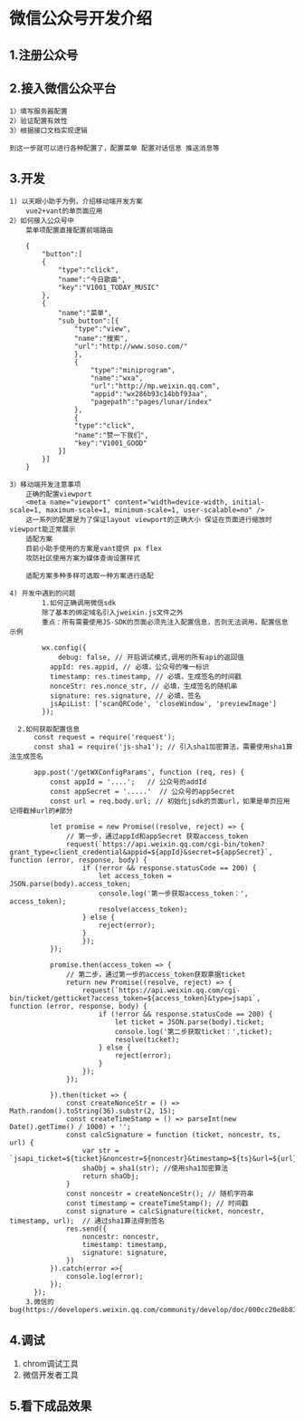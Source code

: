 # 微信公众号开发介绍
## 1.注册公众号

## 2.接入微信公众平台
	1）填写服务器配置
	2）验证配置有效性
	3）根据接口文档实现逻辑

    到这一步就可以进行各种配置了，配置菜单 配置对话信息 推送消息等

## 3.开发
	1) 以天眼小助手为例，介绍移动端开发方案
		vue2+vant的单页面应用
	2）如何接入公众号中
        菜单项配置直接配置前端路由
	
        {
            "button":[
            {	
                "type":"click",
                "name":"今日歌曲",
                "key":"V1001_TODAY_MUSIC"
            },
            {
                "name":"菜单",
                "sub_button":[{	
                    "type":"view",
                    "name":"搜索",
                    "url":"http://www.soso.com/"
                    },
                    {
                        "type":"miniprogram",
                        "name":"wxa",
                        "url":"http://mp.weixin.qq.com",
                        "appid":"wx286b93c14bbf93aa",
                        "pagepath":"pages/lunar/index"
                    },
                    {
                    "type":"click",
                    "name":"赞一下我们",
                    "key":"V1001_GOOD"
                }]
            }]
        }

	3）移动端开发注意事项
        正确的配置viewport
        <meta name="viewport" content="width=device-width, initial-scale=1, maximum-scale=1, minimum-scale=1, user-scalable=no" />
        这一系列的配置是为了保证layout viewport的正确大小 保证在页面进行缩放时viewport能正常展示
        适配方案
        目前小助手使用的方案是vant提供 px flex
        攻防社区使用方案为媒体查询设置样式

        适配方案多种多样可选取一种方案进行适配
		
	4) 开发中遇到的问题
			1.如何正确调用微信sdk
            除了基本的绑定域名引入jweixin.js文件之外
            重点：所有需要使用JS-SDK的页面必须先注入配置信息，否则无法调用，配置信息示例
	    
            wx.config({
        	    debug: false, // 开启调试模式,调用的所有api的返回值
              appId: res.appid, // 必填，公众号的唯一标识
              timestamp: res.timestamp, // 必填，生成签名的时间戳
              nonceStr: res.nonce_str, // 必填，生成签名的随机串
              signature: res.signature, // 必填，签名
              jsApiList: ['scanQRCode', 'closeWindow', 'previewImage']
            });
	    
      2.如何获取配置信息
          const request = require('request');
          const sha1 = require('js-sha1'); // 引入sha1加密算法，需要使用sha1算法生成签名

          app.post('/getWXConfigParams', function (req, res) {
              const appId = '....';   // 公众号的addId   
              const appSecret = '.....'  // 公众号的appSecret
              const url = req.body.url; // 初始化jsdk的页面url，如果是单页应用记得截掉url的#部分

              let promise = new Promise((resolve, reject) => {
                  // 第一步，通过appId和appSecret 获取access_token
                  request(`https://api.weixin.qq.com/cgi-bin/token?grant_type=client_credential&appid=${appId}&secret=${appSecret}`, function (error, response, body) {
                      if (!error && response.statusCode == 200) { 
                          let access_token = JSON.parse(body).access_token;
                          console.log('第一步获取access_token：', access_token);
                          resolve(access_token);
                      } else {
                          reject(error);
                      }
                      });
              });
                    
              promise.then(access_token => {
                  // 第二步，通过第一步的access_token获取票据ticket
                  return new Promise((resolve, reject) => {
                      request(`https://api.weixin.qq.com/cgi-bin/ticket/getticket?access_token=${access_token}&type=jsapi`, function (error, response, body) {
                          if (!error && response.statusCode == 200) { 
                              let ticket = JSON.parse(body).ticket;
                              console.log('第二步获取ticket：',ticket);
                              resolve(ticket);
                          } else {
                              reject(error);
                          }
                      });
                  });
                            
              }).then(ticket => {
                  const createNonceStr = () => Math.random().toString(36).substr(2, 15);
                  const createTimeStamp = () => parseInt(new Date().getTime() / 1000) + '';
                  const calcSignature = function (ticket, noncestr, ts, url) {
                      var str = `jsapi_ticket=${ticket}&noncestr=${noncestr}&timestamp=${ts}&url=${url}`;
                      shaObj = sha1(str); //使用sha1加密算法
                      return shaObj;
                  }
                  const noncestr = createNonceStr(); // 随机字符串
                  const timestamp = createTimeStamp(); // 时间戳
                  const signature = calcSignature(ticket, noncestr, timestamp, url);  // 通过sha1算法得到签名
                  res.send({
                      noncestr: noncestr,
                      timestamp: timestamp,
                      signature: signature,
                  })
              }).catch(error =>{
                  console.log(error);
              });
          });
		3.微信的bug(https://developers.weixin.qq.com/community/develop/doc/000cc20e8b835841fce87436e56c00)
## 4.调试
  1) chrom调试工具
  2) 微信开发者工具

## 5.看下成品效果

